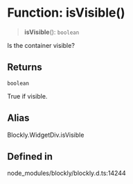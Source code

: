 # Function: isVisible()

> **isVisible**(): `boolean`

Is the container visible?

## Returns

`boolean`

True if visible.

## Alias

Blockly.WidgetDiv.isVisible

## Defined in

node_modules/blockly/blockly.d.ts:14244
